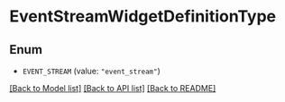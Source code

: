 # EventStreamWidgetDefinitionType

## Enum


* `EVENT_STREAM` (value: `"event_stream"`)


[[Back to Model list]](../README.md#documentation-for-models) [[Back to API list]](../README.md#documentation-for-api-endpoints) [[Back to README]](../README.md)


